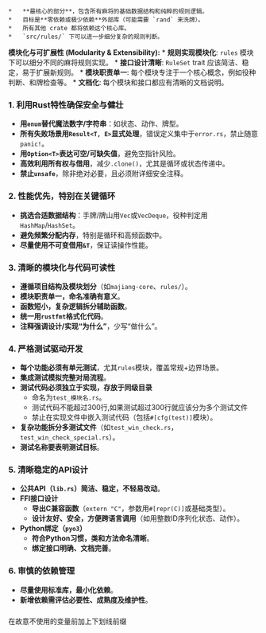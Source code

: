     *   **最核心的部分**，包含所有麻将的基础数据结构和纯粹的规则逻辑。
    *   目标是**零依赖或极少依赖**外部库（可能需要 `rand` 来洗牌）。
    *   所有其他 crate 都将依赖这个核心库。
    *   `src/rules/` 下可以进一步细分复杂的规则判断。


 **模块化与可扩展性 (Modularity & Extensibility):**
    *   **规则实现模块化**: `rules` 模块下可以细分不同的麻将规则实现。
    *   **接口设计清晰**: `RuleSet` trait 应该简洁、稳定，易于扩展新规则。
    *   **模块职责单一**: 每个模块专注于一个核心概念，例如役种判断、和牌检查等。
    *   **文档化**: 每个模块和接口都应有清晰的文档说明。



### 1. 利用Rust特性确保安全与健壮
- **用`enum`替代魔法数字/字符串**：如状态、动作、牌型。
- **所有失败场景用`Result<T, E>`显式处理**，错误定义集中于`error.rs`，禁止随意`panic!`。
- **用`Option<T>`表达可空/可缺失值**，避免空指针风险。
- **高效利用所有权与借用**，减少`.clone()`，尤其是循环或状态传递中。
- **禁止`unsafe`**，除非绝对必要，且必须附详细安全注释。

### 2. 性能优先，特别在关键循环
- **挑选合适数据结构**：手牌/牌山用`Vec`或`VecDeque`，役种判定用`HashMap`/`HashSet`。
- **避免频繁分配内存**，特别是循环和高频函数中。
- **尽量使用不可变借用`&T`**，保证读操作性能。

### 3. 清晰的模块化与代码可读性
- **遵循项目结构及模块划分**（如`majiang-core`、`rules/`）。
- **模块职责单一，命名准确有意义**。
- **函数短小，复杂逻辑拆分辅助函数**。
- **统一用`rustfmt`格式化代码**。
- **注释强调设计/实现“为什么”**，少写“做什么”。

### 4. 严格测试驱动开发
- **每个功能必须有单元测试**，尤其`rules`模块，覆盖常规+边界场景。
- **集成测试模拟完整对局流程**。
- **测试代码必须独立于实现，存放于同级目录**
  - 命名为`test_模块名.rs`。
  - 测试代码不能超过300行,如果测试超过300行就应该分为多个测试文件
  - 禁止在实现文件中嵌入测试代码（包括`#[cfg(test)]`模块）。
- **复杂功能拆分多测试文件**（如`test_win_check.rs`，`test_win_check_special.rs`）。
- **测试名称要表明测试目标**。

### 5. 清晰稳定的API设计
- **公共API（`lib.rs`）简洁、稳定，不轻易改动**。
- **FFI接口设计**
  - **导出C兼容函数**（`extern "C"`，参数用`#[repr(C)]`或基础类型）。
  - **设计友好、安全，方便跨语言调用**（如用整数ID序列化状态、动作）。
- **Python绑定（`pyo3`）**
  - **符合Python习惯，类和方法命名清晰**。
  - **绑定接口明确、文档完善**。

### 6. 审慎的依赖管理
- **尽量使用标准库，最小化依赖**。
- **新增依赖需评估必要性、成熟度及维护性**。

###
在故意不使用的变量前加上下划线前缀
